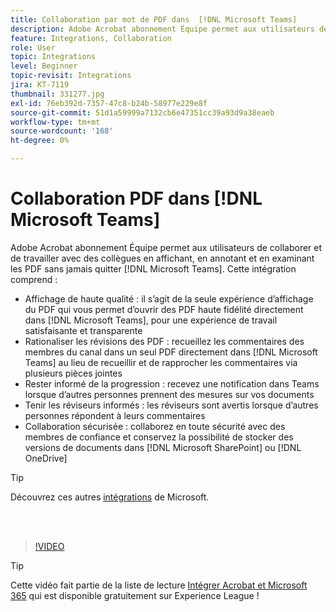 ```yaml
---
title: Collaboration par mot de PDF dans  [!DNL Microsoft Teams]
description: Adobe Acrobat abonnement Équipe permet aux utilisateurs de collaborer et de travailler avec leurs collègues en affichant, en annotant et en examinant les PDF sans jamais quitter [!DNL Microsoft Teams]
feature: Integrations, Collaboration
role: User
topic: Integrations
level: Beginner
topic-revisit: Integrations
jira: KT-7119
thumbnail: 331277.jpg
exl-id: 76eb392d-7357-47c8-b24b-58977e229e8f
source-git-commit: 51d1a59999a7132cb6e47351cc39a93d9a38eaeb
workflow-type: tm+mt
source-wordcount: '168'
ht-degree: 0%

---
```


# Collaboration PDF dans [!DNL Microsoft Teams]

Adobe Acrobat abonnement Équipe permet aux utilisateurs de collaborer et de travailler avec des collègues en affichant, en annotant et en examinant les PDF sans jamais quitter [!DNL Microsoft Teams]. Cette intégration comprend :

* Affichage de haute qualité : il s’agit de la seule expérience d’affichage du PDF qui vous permet d’ouvrir des PDF haute fidélité directement dans [!DNL Microsoft Teams], pour une expérience de travail satisfaisante et transparente
* Rationaliser les révisions des PDF : recueillez les commentaires des membres du canal dans un seul PDF directement dans [!DNL Microsoft Teams] au lieu de recueillir et de rapprocher les commentaires via plusieurs pièces jointes
* Rester informé de la progression : recevez une notification dans Teams lorsque d’autres personnes prennent des mesures sur vos documents
* Tenir les réviseurs informés : les réviseurs sont avertis lorsque d’autres personnes répondent à leurs commentaires
* Collaboration sécurisée : collaborez en toute sécurité avec des membres de confiance et conservez la possibilité de stocker des versions de documents dans [!DNL Microsoft SharePoint] ou [!DNL OneDrive]

>[!TIP]
>
>Découvrez ces autres [intégrations](../integrate/integrate-overview.md#microsoft) de Microsoft.

<br> 

>[!VIDEO](https://video.tv.adobe.com/v/331277?quality=12&learn=on&hidetitle=true)

>[!TIP]
>
>Cette vidéo fait partie de la liste de lecture [Intégrer Acrobat et Microsoft 365](https://experienceleague.adobe.com/fr/playlists/acrobat-integrate-microsoft-365) qui est disponible gratuitement sur Experience League !
